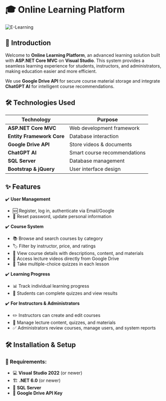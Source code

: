 # 🎓 Online Learning Platform

![E-Learning](https://via.placeholder.com/800x400.png?text=Online+Learning+Platform)

## 🚀 Introduction
Welcome to **Online Learning Platform**, an advanced learning solution built with **ASP.NET Core MVC** on **Visual Studio**. This system provides a seamless learning experience for students, instructors, and administrators, making education easier and more efficient.

We use **Google Drive API** for secure course material storage and integrate **ChatGPT AI** for intelligent course recommendations.

## 🛠 Technologies Used

| Technology               | Purpose                                      |
|-------------------------|--------------------------------------------|
| **ASP.NET Core MVC**    | Web development framework                   |
| **Entity Framework Core** | Database interaction                        |
| **Google Drive API**    | Store videos & documents                    |
| **ChatGPT AI**         | Smart course recommendations                |
| **SQL Server**         | Database management                         |
| **Bootstrap & jQuery** | User interface design                       |

## ✨ Features

✔️ **User Management**  
- 🆕 Register, log in, authenticate via Email/Google  
- 🔑 Reset password, update personal information  

✔️ **Course System**  
- 📚 Browse and search courses by category  
- 🏷️ Filter by instructor, price, and ratings  
- 📖 View course details with descriptions, content, and materials  
- 🎥 Access lecture videos directly from Google Drive  
- 📝 Take multiple-choice quizzes in each lesson  

✔️ **Learning Progress**  
- 📊 Track individual learning progress  
- 📝 Students can complete quizzes and view results

✔️ **For Instructors & Administrators**  
- ✏️ Instructors can create and edit courses  
- 📂 Manage lecture content, quizzes, and materials  
- ✅ Administrators review courses, manage users, and system reports  

## 🛠 Installation & Setup

### 📌 Requirements:
- 💻 **Visual Studio 2022** (or newer)
- 🏗 **.NET 6.0** (or newer)
- 📀 **SQL Server**
- 🔑 **Google Drive API Key**


